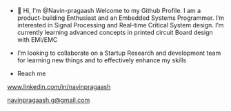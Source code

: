 - 👋 Hi, I’m @Navin-pragaash Welcome to my Github Profile. I am a product-building Enthusiast and an Embedded Systems Programmer. I’m interested in Signal Processing and Real-time Critical System design. I’m currently learning advanced concepts in printed circuit Board design with EMI/EMC

-  I’m looking to collaborate on a Startup Research and development team for learning new things and to effectively enhance my skills
  
- Reach me

www.linkedin.com/in/navinpragaash

navinpragaash.g@gmail.com


<!---
Navin-pragaash/Navin-pragaash is a ✨ special ✨ repository because its `README.md` (this file) appears on your GitHub profile.
You can click the Preview link to take a look at your changes.
--->
